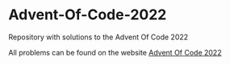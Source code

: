 # Advent-Of-Code-2022
Repository with solutions to the Advent Of Code 2022 

All problems can be found on the website [Advent Of Code 2022](https://adventofcode.com/2022/)
